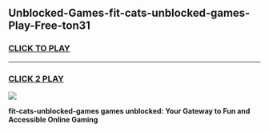 
## Unblocked-Games-fit-cats-unblocked-games-Play-Free-ton31
<h3>
<a href="https://premium76.site?title=fit-cats-unblocked-games&ref=20A">CLICK TO PLAY</a></h3>
<hr>

<h3>
<a href="https://premium76.site?title=fit-cats-unblocked-games&ref=20A">CLICK 2 PLAY</a>
  
</h3>

<a href="https://premium76.site?title=fit-cats-unblocked-games&ref=20A"><img src="https://clearcache.store/games.png"></a>


**fit-cats-unblocked-games games unblocked: Your Gateway to Fun and Accessible Online Gaming**
